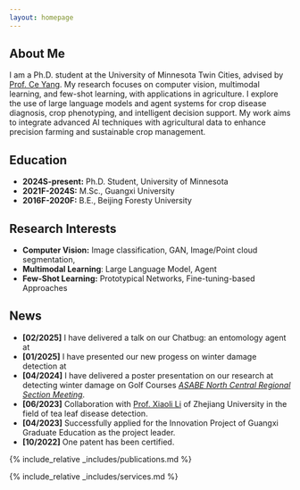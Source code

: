```yaml
---
layout: homepage
---
```

## About Me

I am a Ph.D. student at the University of Minnesota Twin Cities, advised by [Prof. Ce Yang](https://bbe.umn.edu/people/ce-yang). My research focuses on computer vision, multimodal learning, and few-shot learning, with applications in agriculture. I explore the use of large language models and agent systems for crop disease diagnosis, crop phenotyping, and intelligent decision support. My work aims to integrate advanced AI techniques with agricultural data to enhance precision farming and sustainable crop management.

## Education

- **2024S-present:** Ph.D. Student, University of Minnesota
- **2021F-2024S:** M.Sc., Guangxi University
- **2016F-2020F:** B.E., Beijing Foresty University

## Research Interests

- **Computer Vision:** Image classification, GAN, Image/Point cloud segmentation,
- **Multimodal Learning**: Large Language Model, Agent
- **Few-Shot Learning:** Prototypical Networks, Fine-tuning-based Approaches

## News

- **[02/2025]** I have delivered a talk on our Chatbug: an entomology agent at
- **[01/2025]** I have presented our new progess on winter damage detection at
- **[04/2024]** I have delivered a poster presentation on our research at detecting winter damage on Golf Courses [*ASABE North Central Regional Section Meeting*](https://www.sdstate.edu/agricultural-biosystems-engineering/2024-asabe-north-central-regional-section-meeting).
- **[06/2023]** Collaboration with [Prof. Xiaoli Li](https://www.researchgate.net/profile/Xiaoli-Li-27) of Zhejiang University in the field of tea leaf disease detection.
- **[04/2023]** Successfully applied for the Innovation Project of Guangxi Graduate Education as the project leader.
- **[10/2022]** One patent has been certified.

{% include_relative _includes/publications.md %}

{% include_relative _includes/services.md %}
